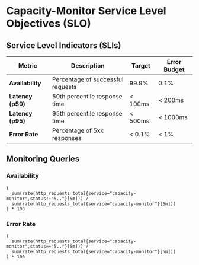 # Capacity-Monitor Service Level Objectives (SLO)

## Service Level Indicators (SLIs)

| Metric | Description | Target | Error Budget |
|--------|-------------|---------|--------------|
| **Availability** | Percentage of successful requests | 99.9% | 0.1% |
| **Latency (p50)** | 50th percentile response time | < 100ms | < 200ms |
| **Latency (p95)** | 95th percentile response time | < 500ms | < 1000ms |
| **Error Rate** | Percentage of 5xx responses | < 0.1% | < 1% |

## Monitoring Queries

### Availability
```promql
(
  sum(rate(http_requests_total{service="capacity-monitor",status!~"5.."}[5m])) /
  sum(rate(http_requests_total{service="capacity-monitor"}[5m]))
) * 100
```

### Error Rate
```promql
(
  sum(rate(http_requests_total{service="capacity-monitor",status=~"5.."}[5m])) /
  sum(rate(http_requests_total{service="capacity-monitor"}[5m]))
) * 100
```
